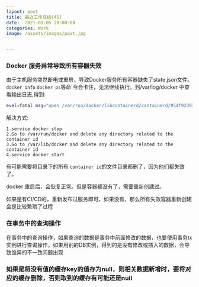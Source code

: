 ```yaml
---
layout: post
title: 最近工作总结(45)
date:  2021-01-05 20:00:00
categories: Work
image: /assets/images/post.jpg


---
```


 

### Docker 服务异常导致所有容器失效

由于主机服务突然断电或重启，导致Docker服务所有容器缺失了state.json文件。`docker info` `docker ps`等命`令会卡住，无法继续执行。到/var/log/docker 中查看输出日志,得到: 

```sh
evel=fatal msg="open /var/run/docker/libcontainerd/containerd/054f92393f757e0418b014ed1fa35673fbce2293de43e42153f4e10ec4910c77/state.json: no such file or directory
```

 解决方式:

```
1.service docker stop
2.Go to /var/run/docker and delete any directory related to the container id
3.Go to /var/lib/docker and delete any directory related to the container id
4.service docker start
```

有可能需要将目录下的所有 `container id`的文件目录都删了，因为他们都失效了。

docker 重启后，会恢复正常。但是容器都没有了，需要重新创建过。

如果是有CI/CD的，重新发布过服务即可，如果没有，那么所有失效容器重新创建会是比较繁琐了过程



### 在事务中的查询操作

在事务中的查询操作，如果查询的数据是事务中前面修改的数据，也要使用事务tx实例进行查询操作，如果用别的DB实例，得到的是没有修改或插入的数据，会导致诡异的不一致问题出现

### 如果是将没有值的缓存key的值存为null，则相关数据新增时，要将对应的缓存删除，否则取到的缓存有可能还是null

